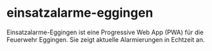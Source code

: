 # einsatzalarme-eggingen
Einsatzalarme-Eggingen ist eine Progressive Web App (PWA) für die Feuerwehr Eggingen. Sie zeigt aktuelle Alarmierungen in Echtzeit an. 
